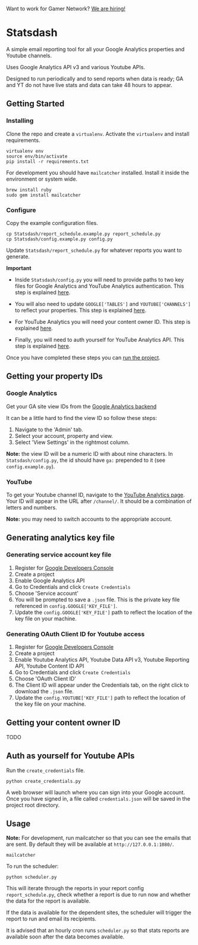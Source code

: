 Want to work for Gamer Network? [We are
hiring!](http://www.gamesindustry.biz/jobs/gamer-network)

# Statsdash

A simple email reporting tool for all your Google Analytics properties and
Youtube channels.

Uses Google Analytics API v3 and various Youtube APIs.

Designed to run periodically and to send reports when data is ready; GA and YT
do not have live stats and data can take 48 hours to appear.


## Getting Started


### Installing

Clone the repo and create a `virtualenv`. Activate the `virtualenv` and install requirements.

```shell
virtualenv env
source env/bin/activate
pip install -r requirements.txt
```

For development you should have `mailcatcher` installed. Install it inside the environment
or system wide. 

```shell script
brew install ruby
sudo gem install mailcatcher
```

### Configure

Copy the example configuration files.

```shell script
cp Statsdash/report_schedule.example.py report_schedule.py
cp Statsdash/config.example.py config.py
```

Update `Statsdash/report_schedule.py` for whatever reports you want to generate.

**Important**
* Inside `Statsdash/config.py` you will need to provide paths to two key files
for Google Analytics and YouTube Analytics authentication. This step is explained
[here](#getting-your-property-ids).

* You will also need to update `GOOGLE['TABLES']` and `YOUTUBE['CHANNELS']`
to reflect your properties. This step is explained [here](#generating-analytics-key-file).

* For YouTube Analytics you will need your content owner ID. This step is explained
[here](#getting-your-content-owner-id).

* Finally, you will need to auth yourself for YouTube Analytics API. This step is explained
[here](#generating-analytics-key-file).


Once you have completed these steps you can [run the project](#usage).


## Getting your property IDs

### Google Analytics

Get your GA site view IDs from the 
[Google Analytics backend](https://analytics.google.com/analytics/web)

It can be a little hard to find the view ID so follow these steps:

1. Navigate to the 'Admin' tab.
1. Select your account, property and view.
1. Select 'View Settings' in the rightmost column.

**Note:** the view ID will be a numeric ID with about nine characters. In
`Statsdash/config.py`, the id should have `ga:` prepended to it (see `config.example.py`).

### YouTube

To get your Youtube channel ID, navigate to the
[YouTube Analytics page](https://www.youtube.com/analytics). Your ID will appear in the
URL after `/channel/`. It should be a combination of letters and numbers.

**Note:** you may need to switch accounts to the appropriate account.

## Generating analytics key file

### Generating service account key file

1. Register for [Google Developers Console](https://console.developers.google.com/)
1. Create a project
1. Enable Google Analytics API
1. Go to Credentials and click `Create Credentials`
1. Choose 'Service account'
1. You will be prompted to save a `.json` file. This is the private key file
  referenced in `config.GOOGLE['KEY_FILE']`.
1. Update the `config.GOOGLE['KEY_FILE']` path to reflect the location of the key file
on your machine.

### Generating OAuth Client ID for Youtube access

1. Register for [Google Developers Console](https://console.developers.google.com/)
1. Create a project
1. Enable Youtube Analytics API, Youtube Data API v3, Youtube Reporting API,
Youtube Content ID API
1. Go to Credentials and click `Create Credentials`
1. Choose 'OAuth Client ID'
1. The Client ID will appear under the Credentials tab, on the right click to
  download the `.json` file.
1. Update the `config.YOUTUBE['KEY_FILE']` path to reflect the location of the key file
on your machine.
  
## Getting your content owner ID

TODO

## Auth as yourself for Youtube APIs

Run the `create_credentials` file.
```
python create_credentials.py
```

A web browser will launch where you can sign into your Google account. Once you have
signed in, a file called `credentials.json` will be saved in the project root directory.

## Usage

**Note:** For development, run mailcatcher so that you can see the emails that are sent.
By default they will be available at `http://127.0.0.1:1080/`.
```shell script
mailcatcher
``` 

To run the scheduler:

```
python scheduler.py
```

This will iterate through the reports in your report config
`report_schedule.py`, check whether a report is due to run now and whether the
data for the report is available.

If the data is available for the dependent sites, the scheduler will trigger
the report to run and email its recipients.

It is advised that an hourly cron runs `scheduler.py` so that stats reports are
available soon after the data becomes available.
